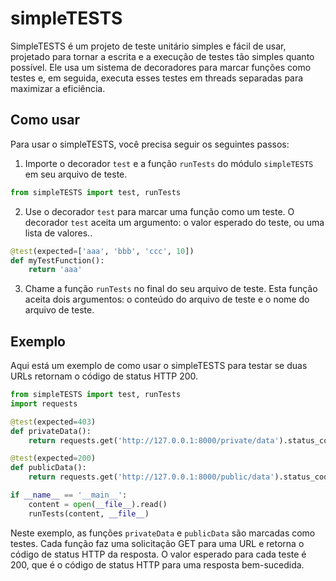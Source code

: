 # simpleTESTS

SimpleTESTS é um projeto de teste unitário simples e fácil de usar, projetado para tornar a escrita e a execução de testes tão simples quanto possível. Ele usa um sistema de decoradores para marcar funções como testes e, em seguida, executa esses testes em threads separadas para maximizar a eficiência.

## Como usar

Para usar o simpleTESTS, você precisa seguir os seguintes passos:

1. Importe o decorador `test` e a função `runTests` do módulo `simpleTESTS` em seu arquivo de teste.

```python
from simpleTESTS import test, runTests
```
2. Use o decorador `test` para marcar uma função como um teste. O decorador `test` aceita um argumento: o valor esperado do teste, ou uma lista de valores..

```python
@test(expected=['aaa', 'bbb', 'ccc', 10])
def myTestFunction():
    return 'aaa'
```


3. Chame a função `runTests` no final do seu arquivo de teste. Esta função aceita dois argumentos: o conteúdo do arquivo de teste e o nome do arquivo de teste.



## Exemplo

Aqui está um exemplo de como usar o simpleTESTS para testar se duas URLs retornam o código de status HTTP 200.

```python
from simpleTESTS import test, runTests
import requests

@test(expected=403)
def privateData():
    return requests.get('http://127.0.0.1:8000/private/data').status_code

@test(expected=200)
def publicData():
    return requests.get('http://127.0.0.1:8000/public/data').status_code

if __name__ == '__main__':
    content = open(__file__).read()
    runTests(content, __file__)
```
Neste exemplo, as funções `privateData` e `publicData` são marcadas como testes. Cada função faz uma solicitação GET para uma URL e retorna o código de status HTTP da resposta. O valor esperado para cada teste é 200, que é o código de status HTTP para uma resposta bem-sucedida.
